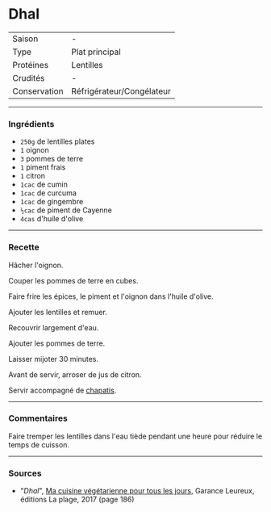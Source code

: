 # Dhal

| | |
|:---|:---|
| Saison | - |
| Type | Plat principal |
| Protéines | Lentilles |
| Crudités | - |
| Conservation | Réfrigérateur/Congélateur |

---

### Ingrédients

* `250g` de lentilles plates
* `1` oignon
* `3` pommes de terre
* `1` piment frais
* `1` citron
* `1cac` de cumin
* `1cac` de curcuma
* `1cac` de gingembre
* `½cac` de piment de Cayenne
* `4cas` d'huile d'olive

---

### Recette

Hâcher l'oignon.

Couper les pommes de terre en cubes.

Faire frire les épices, le piment et l'oignon dans l'huile d'olive.

Ajouter les lentilles et remuer.

Recouvrir largement d'eau.

Ajouter les pommes de terre.

Laisser mijoter 30 minutes.

Avant de servir, arroser de jus de citron.

Servir accompagné de [chapatis](../support/chapatis.md).

---

### Commentaires

Faire tremper les lentilles dans l'eau tiède pendant une heure pour réduire le temps de cuisson.

---

### Sources

* "*Dhal*", [Ma cuisine végétarienne pour tous les jours](https://www.laplage.fr/catalogue/ma-cuisine-vegetarienne-pour-tous-les-jours-garance-leureux-2/), Garance Leureux, éditions La plage, 2017 (page 186)
